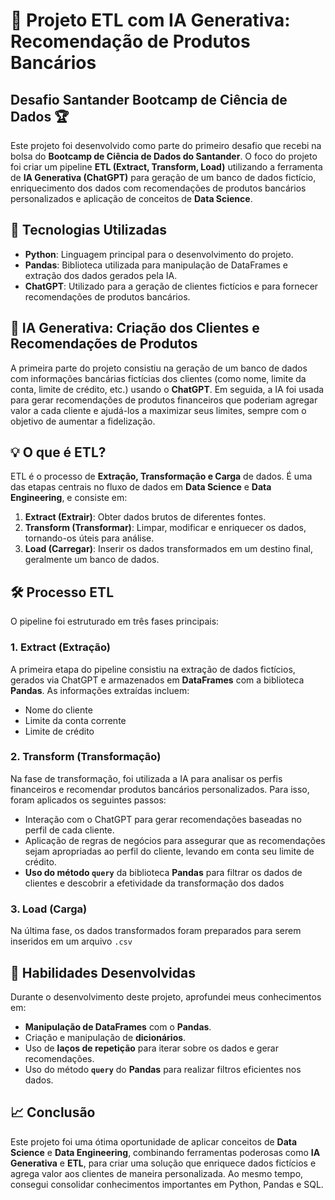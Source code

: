 # 🚀 Projeto ETL com IA Generativa: Recomendação de Produtos Bancários

## Desafio Santander Bootcamp de Ciência de Dados 🏆

Este projeto foi desenvolvido como parte do primeiro desafio que recebi na bolsa do **Bootcamp de Ciência de Dados do Santander**. 
O foco do projeto foi criar um pipeline **ETL (Extract, Transform, Load)** utilizando a ferramenta de **IA Generativa (ChatGPT)** 
para geração de um banco de dados fictício, enriquecimento dos dados com recomendações de produtos bancários personalizados e 
aplicação de conceitos de **Data Science**.


## 🔧 Tecnologias Utilizadas

- **Python**: Linguagem principal para o desenvolvimento do projeto.
- **Pandas**: Biblioteca utilizada para manipulação de DataFrames e extração dos dados gerados pela IA.
- **ChatGPT**: Utilizado para a geração de clientes fictícios e para fornecer recomendações de produtos bancários.

## 🧠 IA Generativa: Criação dos Clientes e Recomendações de Produtos

A primeira parte do projeto consistiu na geração de um banco de dados com informações 
bancárias fictícias dos clientes (como nome, limite da conta, limite de crédito, etc.) 
usando o **ChatGPT**. Em seguida, a IA foi usada para gerar recomendações de produtos financeiros 
que poderiam agregar valor a cada cliente e ajudá-los a maximizar seus limites, sempre com o objetivo de aumentar a fidelização.

## 💡 O que é ETL?

ETL é o processo de **Extração, Transformação e Carga** de dados. É uma das etapas centrais no 
fluxo de dados em **Data Science** e **Data Engineering**, e consiste em:

1. **Extract (Extrair)**: Obter dados brutos de diferentes fontes.
2. **Transform (Transformar)**: Limpar, modificar e enriquecer os dados, tornando-os úteis para análise.
3. **Load (Carregar)**: Inserir os dados transformados em um destino final, geralmente um banco de dados.


## 🛠️ Processo ETL

O pipeline foi estruturado em três fases principais:

### 1. **Extract (Extração)**

A primeira etapa do pipeline consistiu na extração de dados fictícios, 
gerados via ChatGPT e armazenados em **DataFrames** com a biblioteca **Pandas**. As informações extraídas incluem:

- Nome do cliente
- Limite da conta corrente
- Limite de crédito

### 2. **Transform (Transformação)**

Na fase de transformação, foi utilizada a IA para analisar os perfis financeiros e recomendar produtos 
bancários personalizados. Para isso, foram aplicados os seguintes passos:

- Interação com o ChatGPT para gerar recomendações baseadas no perfil de cada cliente.
- Aplicação de regras de negócios para assegurar que as recomendações sejam apropriadas ao perfil do 
cliente, levando em conta seu limite de crédito.
- **Uso do método `query`** da biblioteca **Pandas** para filtrar os dados de clientes e descobrir a efetividade da transformação dos dados

### 3. **Load (Carga)**

Na última fase, os dados transformados foram preparados para serem inseridos em um arquivo  `.csv `


## 🧩 Habilidades Desenvolvidas

Durante o desenvolvimento deste projeto, aprofundei meus conhecimentos em:

- **Manipulação de DataFrames** com o **Pandas**.
- Criação e manipulação de **dicionários**.
- Uso de **laços de repetição** para iterar sobre os dados e gerar recomendações.
- Uso do método **`query`** do **Pandas** para realizar filtros eficientes nos dados.

## 📈 Conclusão

Este projeto foi uma ótima oportunidade de aplicar conceitos de **Data Science** e **Data Engineering**, combinando ferramentas poderosas como **IA Generativa** e **ETL**, para criar uma solução que enriquece dados fictícios e agrega valor aos clientes de maneira personalizada. Ao mesmo tempo, consegui consolidar conhecimentos importantes em Python, Pandas e SQL.
